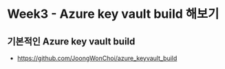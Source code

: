 Week3 - Azure key vault build 해보기
==
기본적인 Azure key vault build
--
+ https://github.com/JoongWonChoi/azure_keyvault_build
